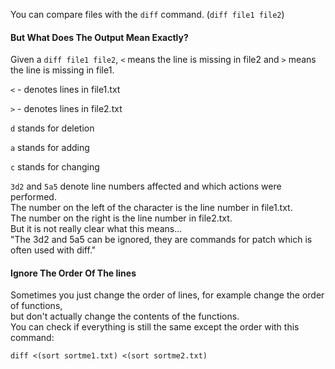 You can compare files with the `diff` command. (`diff file1 file2`)

#### But What Does The Output Mean Exactly?

Given a `diff file1 file2`, `<` means the line is missing in file2 and `>` means the line is missing in file1.

`<` - denotes lines in file1.txt

`>` - denotes lines in file2.txt

`d` stands for deletion

`a` stands for adding

`c` stands for changing

`3d2` and `5a5` denote line numbers affected and which actions were performed.\
The number on the left of the character is the line number in file1.txt.\
The number on the right is the line number in file2.txt.\
But it is not really clear what this means...\
"The 3d2 and 5a5 can be ignored, they are commands for patch which is often used with diff."


#### Ignore The Order Of The lines

Sometimes you just change the order of lines, for example change the order of functions,\
but don't actually change the contents of the functions.\
You can check if everything is still the same except the order with this command:
```
diff <(sort sortme1.txt) <(sort sortme2.txt)
```
